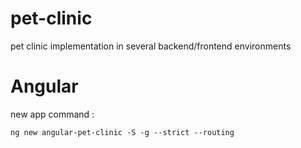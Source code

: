 # pet-clinic

pet clinic implementation in several backend/frontend environments

# Angular

new app command :

```
ng new angular-pet-clinic -S -g --strict --routing
```
